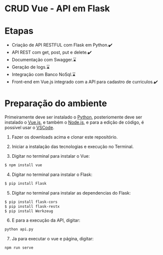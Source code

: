 # CRUD Vue - API em Flask

# Etapas
- Criação de API RESTFUL com Flask em Python.✔️
- API REST com get, post, put e delete.✔️
- Documentação com Swagger.⌛
- Geração de logs.⌛
- Integração com Banco NoSql.⌛
- Front-end em Vue.js integrado com a API para cadastro de curriculos.✔️
 
 
# Preparação do ambiente
Primeiramente deve ser instalado o [Python](https://www.python.org/), posteriomente deve ser instalado o [Vue.js](https://vuejs.org/guide/quick-start.html), e também o [Node.js](https://nodejs.org/en/download/), e para a edição de código, é possivel usar o [VSCode](https://code.visualstudio.com/download).

1) Fazer os downloads acima e clonar este repositório.

2) Iniciar a instalação das tecnologias e execução no Terminal.

3) Digitar no terminal para instalar o Vue:
```bash
$ npm install vue
```
4) Digitar no terminal para instalar o Flask:
```bash
$ pip install Flask
```
5) Digitar no terminal para instalar as dependencias do Flask:
```bash
$ pip install flask-cors
$ pip install flask-restx
$ pip install Werkzeug
```
6) E para a execução da API, digitar:
```bash
python api.py
```
7) Ja para executar o vue e página, digitar:
```bash
npm run serve
```
